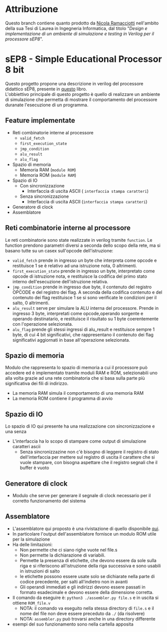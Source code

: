 # Attribuzione

Questo branch contiene quanto prodotto da [Nicola Ramacciotti](https://github.com/nicorama06) nell'ambito della sua Tesi di Laurea in Ingegneria Informatica, dal titolo "*Design e implementazione di un ambiente di simulazione e testing in Verilog per il processore sEP8*".

# sEP8 - Simple Educational Processor 8 bit

Questo progetto propone una descrizione in verilog del processore didattico sEP8, presente in [questo](http://www.edizioniets.com/scheda.asp?n=9788846743114) libro.
<br>
L'obbiettivo principale di questo progetto è quello di realizzare un ambiente di simulazione che permetta di mostrare il comportamento del processore duranate l'esecuzione di un programma. 
<br>
## Feature implementate
* Reti combinatorie interne al processore
  - `valid_fetch`
  - `first_execution_state`
  - `jmp_condition`
  - `alu_result`
  - `alu_flag`
* Spazio di memoria
  - Memoria RAM (`module ROM`)
  - Memoria ROM (`module RAM`)
* Spazio di IO
  - Con sincronizzazione
    - Interfaccia di uscita ASCII ( `interfaccia stampa caratteri`)
  - Senza sincronizzazione
    - Interfaccia di uscita ASCII (`interfaccia stampa caratteri`)
* Generatore di clock
* Assemblatore
## Reti combinatorie interne al processore
Le reti combinatorie sono state realizzate in verilog tramite `function`. Le function prendono parametri diversi a seconda dello scopo della rete, ma si basano tutte su un casex sull'opcode dell'istruzione:
<br>
* `valid_fetch` prende in ingresso un byte che interpreta come opcode e restituisce 1 se è relativo ad una istruzione nota, 0 altrimenti.
* `first_execution_state` prende in ingresso un byte, interpretato come opcode di istruzione nota, e restituisce la codifica del primo stato interno dell'esecuzione dell'istruzione relativa.
* `jmp_condition` prende in ingresso due byte, il contenuto del registro OPCODE e del registro dei flag. A seconda della codifica contenuto e del contenuto dei flag restituisce 1 se si sono verificate le condizioni per il salto, 0 altrimenti.
* `alu_result` serve per simulare la ALU interna del processore. Prende in ingresso 3 byte, interpretati come opcode,operando sorgente e operando destinatario, e restituisce il risultato su 1 byte coerentemente con l'operazione selezionata.
* `alu_flag` prende gli stessi ingressi di alu_result e restituisce sempre 1 byte, di cui 4 bit significativi, che rappresentano il contenuto dei flag significativi aggiornati in base all'operazione selezionata.
## Spazio di memoria
Modulo che rappresenta lo spazio di memoria a cui il processore può accedere ed è implementato tramite moduli RAM e ROM, selezionabili uno alla volta grazie ad una rete combinatoria che si basa sulla parte più significativa dei fili di indirizzo.
* La memoria RAM simula il comportamento di una memoria RAM
* La memoria ROM contiene il programma di avvio
## Spazio di IO
Lo spazio di IO qui presente ha una realizzazione con sincronizzazione e una senza
* L'interfaccia ha lo scopo di stampare come output di simulazione caratteri ascii
  - Senza sincronizzazine non c'è bisogno di leggere il registro di stato dell'interfaccia per mettere sul registro di uscita il carattere che si vuole stampare, con bisogna aspettare che il registro segnali che il buffer è vuoto
## Generatore di clock
* Modulo che serve per generare il segnale di clock necessario per il corretto funzionamento del sistema
## Assemblatore
* L'assemblatore qui proposto è una rivistazione di quello disponibile [qui](https://github.com/federicorossifr/sep8emulator).
* In particolare l'output dell'assemblatore fornisce un modulo ROM utile per la simulazione
* Ha delle limitazioni:
  - Non permette che ci siano righe vuote nel file.s
  - Non permette la dichiarazione di variabili.
  - Permette la presenza di etichette, che devono essere da sole sulla riga e si riferiscono all'istruzione della riga successiva e sono usabili in istruzioni di salto
  - le etichette possono essere usate solo se dichiarate nella parte di codice precedente, per salti all'indietro non in avanti
  - Gli operandi immediati e gli indirizzi devono essere passati in formato esadecimale e devono essere della dimensione corretta.
* Il comando da eseguire è: `python3 ./assembler.py file.s` e in uscita si ottiene `ROM_file.v`
  - NOTA: il comando va eseguito nella stessa directory di `file.s` e il nome del file non deve essere preceduto da `./` (da risolvere)
  - NOTA: `assembler.py` può trovarsi anche in una directory differente
* esempi del suo funzionamento sono nella cartella apposita

